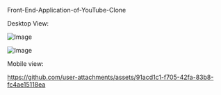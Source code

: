 Front-End-Application-of-YouTube-Clone


Desktop View:

![Image](https://github.com/user-attachments/assets/639e0348-e7d3-498e-9607-0bee8c56ee8c)



![Image](https://github.com/user-attachments/assets/9e78b466-c539-468a-9211-cbbe81cc78e0)



Mobile view:

https://github.com/user-attachments/assets/91acd1c1-f705-42fa-83b8-fc4ae15118ea



